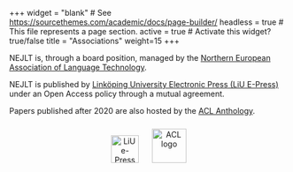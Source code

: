 +++
widget = "blank"  # See https://sourcethemes.com/academic/docs/page-builder/
headless = true  # This file represents a page section.
active = true  # Activate this widget? true/false
title = "Associations"
weight=15
+++



NEJLT is, through a board position, managed by the [Northern European Association of Language Technology](http://omilia.uio.no/nealt/).

NEJLT is published by [Linköping University Electronic Press (LiU E-Press)](https://ep.liu.se/en/) under an Open Access policy through a mutual agreement.

Papers published after 2020 are also hosted by the [ACL Anthology](https://aclanthology.org/).

<div style="text-align:center">
	<img alt="LiU e-Press" src="/img/liu-epress.png" style="height:50px; margin:10px auto; padding-right:10px; display: inline-block;" />
	<img alt="ACL logo" src="/img/acl.png" style="height:62px; margin:10px auto; padding-left:10px; display: inline-block;" />
</c>
